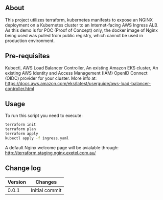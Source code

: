 ## About 
This project utilizes terraform, kubernetes manifests to expose an NGINX deployment on a Kubernetes cluster to an Internet-facing AWS Ingress ALB. 
As this demo is for POC (Proof of Concept) only, the docker image of Nginx being used was pulled from public registry, which cannot be used in production environment.

## Pre-requisites
Kubectl, 
AWS Load Balancer Controller, 
An existing Amazon EKS cluster, 
An existing AWS Identity and Access Management (IAM) OpenID Connect (OIDC) provider for your cluster. 
More info at: https://docs.aws.amazon.com/eks/latest/userguide/aws-load-balancer-controller.html

## Usage
To run this script you need to execute:

```bash
terraform init
terraform plan
terraform apply
kubectl apply -f ingress.yaml
```
A default Nginx welcome page will be avialable through: http://terraform.staging.nginx.exetel.com.au/

## Change log

|Version|Changes|
|---|---|
|0.0.1|Initial commit|
